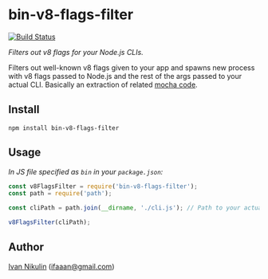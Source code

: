 # bin-v8-flags-filter
[![Build Status](https://api.travis-ci.org/inikulin/bin-v8-flags-filter.svg)](https://travis-ci.org/inikulin/bin-v8-flags-filter)

*Filters out v8 flags for your Node.js CLIs.*

Filters out well-known v8 flags given to your app and spawns new process with v8 flags passed to Node.js and the rest
of the args passed to your actual CLI. Basically an extraction of related [mocha code](https://github.com/mochajs/mocha/blob/master/bin/mocha).

## Install
```
npm install bin-v8-flags-filter
```

## Usage
*In JS file specified as `bin` in your `package.json`:*
```js
const v8FlagsFilter = require('bin-v8-flags-filter');
const path = require('path');

const cliPath = path.join(__dirname, './cli.js'); // Path to your actual CLI file that contains app code.

v8FlagsFilter(cliPath);
```

## Author
[Ivan Nikulin](https://github.com/inikulin) (ifaaan@gmail.com)
